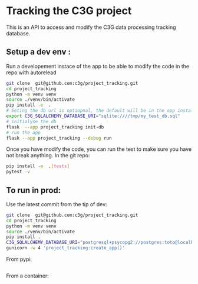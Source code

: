 # Tracking the C3G project 

This is an API to access and modify the C3G data processing tracking database.


## Setup a dev env :
Run a developement instace of the app to be able to modify the code in the repo with autorelead 
```bash
git clone  git@github.com:c3g/project_tracking.git
cd project_tracking
python -m venv venv
source ./venv/bin/activate
pip install -e  .
# Seting the db url is optiopnal, the default will be in the app installation folder
export C3G_SQLALCHEMY_DATABASE_URI="sqlite:////tmp/my_test_db.sql" 
# initialyse the db
flask  --app project_tracking init-db
# run the app 
flask --app project_tracking --debug run
```
Once you have modify the code, you can run the test to make sure you have not break anything. In the git repo:
```bash
pip install -e  .[tests]
pytest -v
```


## To run in prod:

Use the latest commit from the tip of dev:
```bash
git clone  git@github.com:c3g/project_tracking.git
cd project_tracking
python -m venv venv
source ./venv/bin/activate
pip install .
C3G_SQLALCHEMY_DATABASE_URI="postgresql+psycopg2://postgres:toto@localhost/c3g_track?client_encoding=utf8" 
gunicorn -w 4 'project_tracking:create_app()'
```

From pypi:
```

```
From a container:
```

```



